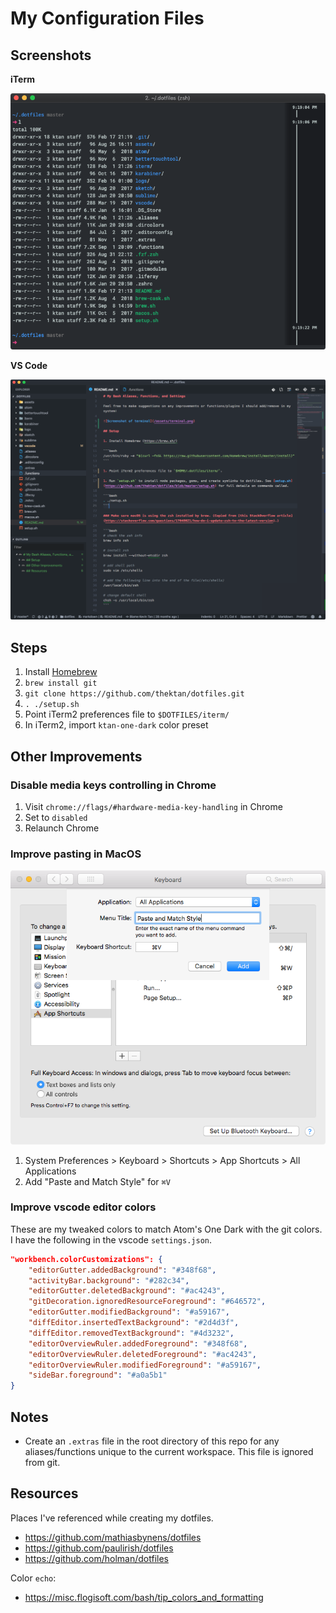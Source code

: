 # My Configuration Files

## Screenshots

**iTerm**

![Screenshot of terminal](/assets/terminal.png)

**VS Code**

![Screenshot of terminal](/assets/vscode.png)

## Steps

1. Install [Homebrew](https://brew.sh/)
1. `brew install git`
1. `git clone https://github.com/thektan/dotfiles.git`
1. `. ./setup.sh`
1. Point iTerm2 preferences file to `$DOTFILES/iterm/`
1. In iTerm2, import `ktan-one-dark` color preset

## Other Improvements

### Disable media keys controlling in Chrome

1. Visit `chrome://flags/#hardware-media-key-handling` in Chrome
1. Set to `disabled`
1. Relaunch Chrome

### Improve pasting in MacOS

![Paste and Match Style](/assets/paste-screenshot.png)

1. System Preferences > Keyboard > Shortcuts > App Shortcuts > All Applications
2. Add "Paste and Match Style" for `⌘V`

### Improve vscode editor colors

These are my tweaked colors to match Atom's One Dark with the git colors. I have the following in the vscode `settings.json`.

```json
"workbench.colorCustomizations": {
    "editorGutter.addedBackground": "#348f68",
    "activityBar.background": "#282c34",
    "editorGutter.deletedBackground": "#ac4243",
    "gitDecoration.ignoredResourceForeground": "#646572",
    "editorGutter.modifiedBackground": "#a59167",
    "diffEditor.insertedTextBackground": "#2d4d3f",
    "diffEditor.removedTextBackground": "#4d3232",
    "editorOverviewRuler.addedForeground": "#348f68",
    "editorOverviewRuler.deletedForeground": "#ac4243",
    "editorOverviewRuler.modifiedForeground": "#a59167",
    "sideBar.foreground": "#a0a5b1"
}
```

## Notes

-   Create an `.extras` file in the root directory of this repo for any aliases/functions unique to the current workspace. This file is ignored from git.

## Resources

Places I've referenced while creating my dotfiles.

-   https://github.com/mathiasbynens/dotfiles
-   https://github.com/paulirish/dotfiles
-   https://github.com/holman/dotfiles

Color `echo`:
-   https://misc.flogisoft.com/bash/tip_colors_and_formatting
